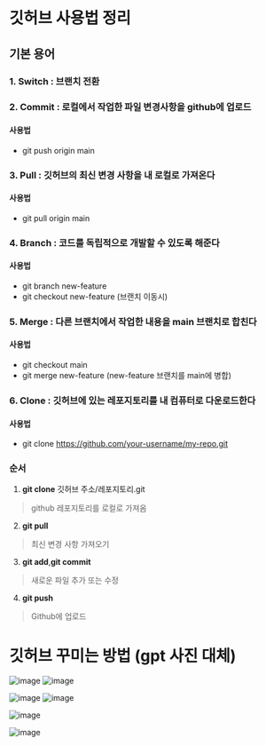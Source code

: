 # 깃허브 사용법 정리

## 기본 용어

### 1. Switch : 브랜치 전환

### 2. Commit : 로컬에서 작업한 파일 변경사항을 github에 업로드

#### 사용법 
- git push origin main

### 3. Pull : 깃허브의 최신 변경 사항을 내 로컬로 가져온다

#### 사용법 
- git pull origin main

### 4. Branch : 코드를 독립적으로 개발할 수 있도록 해준다

#### 사용법 

- git branch new-feature
- git checkout new-feature (브랜치 이동시)

### 5. Merge : 다른 브랜치에서 작업한 내용을 main 브랜치로 합친다

#### 사용법 

- git checkout  main
- git merge new-feature (new-feature 브랜치를 main에 병합)

### 6. Clone : 깃허브에 있는 레포지토리를 내 컴퓨터로 다운로드한다

#### 사용법

- git clone https://github.com/your-username/my-repo.git

### 순서

1. **git clone** 깃허브 주소/레포지토리.git
> github 레포지토리를 로컬로 가져옴

2. **git pull**
> 최신 변경 사항 가져오기
 
3. **git add**,**git commit**
> 새로운 파일 추가 또는 수정

4. **git push**
> Github에 업로드


# 깃허브 꾸미는 방법 (gpt 사진 대체)

![image](https://github.com/user-attachments/assets/90e1d70a-d311-4e99-8582-aa6e3c0dfa9b)
![image](https://github.com/user-attachments/assets/3cee5b29-55e6-477f-aceb-bb0c47a43a57)

![image](https://github.com/user-attachments/assets/2005b006-6330-4181-a86d-a1593ccaa540)
![image](https://github.com/user-attachments/assets/f22a7fe9-d88e-4b08-899e-46b98fd499b4)

![image](https://github.com/user-attachments/assets/7d2c3778-9fbb-4182-ac45-137607b03795)

![image](https://github.com/user-attachments/assets/82e4deb7-7dee-4cb7-94a1-6894fc39e108)








